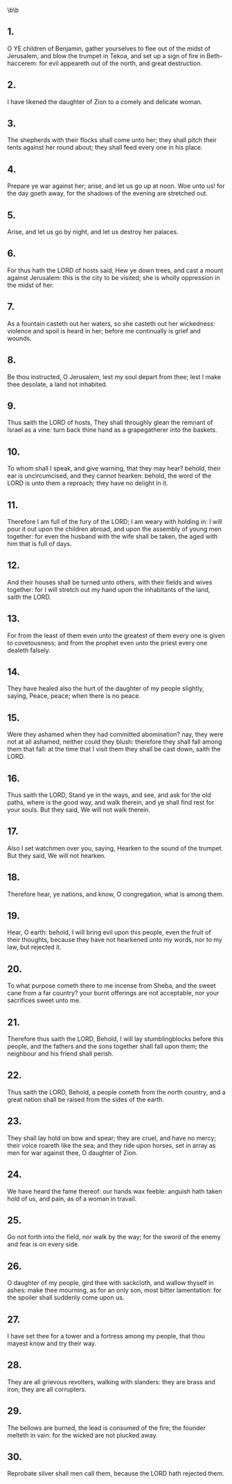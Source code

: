 \b\b
## 1.
O YE children of Benjamin, gather yourselves to flee out of the midst of Jerusalem, and blow the trumpet in Tekoa, and set up a sign of fire in Beth-haccerem: for evil appeareth out of the north, and great destruction.
## 2.
I have likened the daughter of Zion to a comely and delicate woman.
## 3.
The shepherds with their flocks shall come unto her; they shall pitch their tents against her round about; they shall feed every one in his place.
## 4.
Prepare ye war against her; arise, and let us go up at noon.  Woe unto us!  for the day goeth away, for the shadows of the evening are stretched out.
## 5.
Arise, and let us go by night, and let us destroy her palaces.
## 6.
For thus hath the LORD of hosts said, Hew ye down trees, and cast a mount against Jerusalem: this is the city to be visited; she is wholly oppression in the midst of her.
## 7.
As a fountain casteth out her waters, so she casteth out her wickedness: violence and spoil is heard in her; before me continually is grief and wounds.
## 8.
Be thou instructed, O Jerusalem, lest my soul depart from thee; lest I make thee desolate, a land not inhabited.
## 9.
Thus saith the LORD of hosts, They shall throughly glean the remnant of Israel as a vine: turn back thine hand as a grapegatherer into the baskets.
## 10.
To whom shall I speak, and give warning, that they may hear?  behold, their ear is uncircumcised, and they cannot hearken: behold, the word of the LORD is unto them a reproach; they have no delight in it.
## 11.
Therefore I am full of the fury of the LORD; I am weary with holding in: I will pour it out upon the children abroad, and upon the assembly of young men together: for even the husband with the wife shall be taken, the aged with him that is full of days.
## 12.
And their houses shall be turned unto others, with their fields and wives together: for I will stretch out my hand upon the inhabitants of the land, saith the LORD.
## 13.
For from the least of them even unto the greatest of them every one is given to covetousness; and from the prophet even unto the priest every one dealeth falsely.
## 14.
They have healed also the hurt of the daughter of my people slightly, saying, Peace, peace; when there is no peace.
## 15.
Were they ashamed when they had committed abomination?  nay, they were not at all ashamed, neither could they blush: therefore they shall fall among them that fall: at the time that I visit them they shall be cast down, saith the LORD.
## 16.
Thus saith the LORD, Stand ye in the ways, and see, and ask for the old paths, where is the good way, and walk therein, and ye shall find rest for your souls.  But they said, We will not walk therein.
## 17.
Also I set watchmen over you, saying, Hearken to the sound of the trumpet.  But they said, We will not hearken.
## 18.
Therefore hear, ye nations, and know, O congregation, what is among them.
## 19.
Hear, O earth: behold, I will bring evil upon this people, even the fruit of their thoughts, because they have not hearkened unto my words, nor to my law, but rejected it.
## 20.
To what purpose cometh there to me incense from Sheba, and the sweet cane from a far country?  your burnt offerings are not acceptable, nor your sacrifices sweet unto me.
## 21.
Therefore thus saith the LORD, Behold, I will lay stumblingblocks before this people, and the fathers and the sons together shall fall upon them; the neighbour and his friend shall perish.
## 22.
Thus saith the LORD, Behold, a people cometh from the north country, and a great nation shall be raised from the sides of the earth.
## 23.
They shall lay hold on bow and spear; they are cruel, and have no mercy; their voice roareth like the sea; and they ride upon horses, set in array as men for war against thee, O daughter of Zion.
## 24.
We have heard the fame thereof: our hands wax feeble: anguish hath taken hold of us, and pain, as of a woman in travail.
## 25.
Go not forth into the field, nor walk by the way; for the sword of the enemy and fear is on every side.
## 26.
O daughter of my people, gird thee with sackcloth, and wallow thyself in ashes: make thee mourning, as for an only son, most bitter lamentation: for the spoiler shall suddenly come upon us.
## 27.
I have set thee for a tower and a fortress among my people, that thou mayest know and try their way.
## 28.
They are all grievous revolters, walking with slanders: they are brass and iron; they are all corrupters.
## 29.
The bellows are burned, the lead is consumed of the fire; the founder melteth in vain: for the wicked are not plucked away.
## 30.
Reprobate silver shall men call them, because the LORD hath rejected them.
